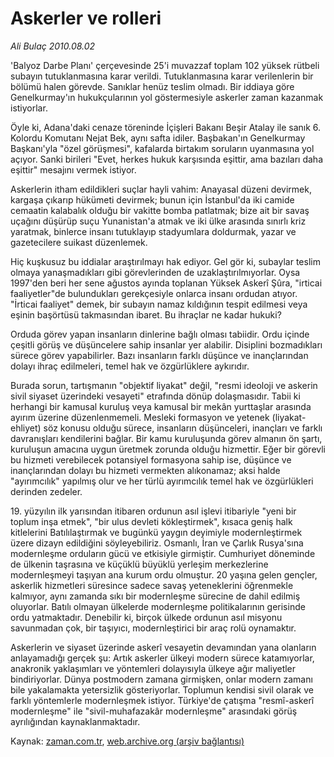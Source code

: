 # Askerler ve rolleri

*Ali Bulaç 2010.08.02*

<td class="columnist-detail">
<p>'Balyoz Darbe Planı' çerçevesinde 25'i muvazzaf toplam 102 yüksek rütbeli subayın tutuklanmasına karar verildi. Tutuklanmasına karar verilenlerin bir bölümü halen görevde. Sanıklar henüz teslim olmadı. Bir iddiaya göre Genelkurmay'ın hukukçularının yol göstermesiyle askerler zaman kazanmak istiyorlar.</p>
<p>
<div id="haberMetinDiv">
<p>Öyle ki, Adana'daki cenaze töreninde İçişleri Bakanı Beşir Atalay ile sanık 6. Kolordu Komutanı Nejat Bek, aynı safta idiler. Başbakan'ın Genelkurmay Başkanı'yla "özel görüşmesi", kafalarda birtakım soruların uyanmasına yol açıyor. Sanki birileri "Evet, herkes hukuk karşısında eşittir, ama bazıları daha eşittir" mesajını vermek istiyor.
<p> Askerlerin itham edildikleri suçlar hayli vahim: Anayasal düzeni devirmek, kargaşa çıkarıp hükümeti devirmek; bunun için İstanbul'da iki camide cemaatin kalabalık olduğu bir vakitte bomba patlatmak; bize ait bir savaş uçağını düşürüp suçu Yunanistan'a atmak ve iki ülke arasında sınırlı kriz yaratmak, binlerce insanı tutuklayıp stadyumlara doldurmak, yazar ve gazetecilere suikast düzenlemek.
<p> Hiç kuşkusuz bu iddialar araştırılmayı hak ediyor. Gel gör ki, subaylar teslim olmaya yanaşmadıkları gibi görevlerinden de uzaklaştırılmıyorlar. Oysa 1997'den beri her sene ağustos ayında toplanan Yüksek Askerî Şûra, "irticai faaliyetler"de bulundukları gerekçesiyle onlarca insanı ordudan atıyor. "İrticai faaliyet" demek, bir subayın namaz kıldığının tespit edilmesi veya eşinin başörtüsü takmasından ibaret. Bu ihraçlar ne kadar hukuki?
<p> Orduda görev yapan insanların dinlerine bağlı olması tabiidir. Ordu içinde çeşitli görüş ve düşüncelere sahip insanlar yer alabilir. Disiplini bozmadıkları sürece görev yapabilirler. Bazı insanların farklı düşünce ve inançlarından dolayı ihraç edilmeleri, temel hak ve özgürlüklere aykırıdır.
<p> Burada sorun, tartışmanın "objektif liyakat" değil, "resmi ideoloji ve askerin sivil siyaset üzerindeki vesayeti" etrafında dönüp dolaşmasıdır. Tabii ki herhangi bir kamusal kuruluş veya kamusal bir mekân yurttaşlar arasında ayırım üzerine düzenlenmemeli. Mesleki formasyon ve yetenek (liyakat-ehliyet) söz konusu olduğu sürece, insanların düşünceleri, inançları ve farklı davranışları kendilerini bağlar. Bir kamu kuruluşunda görev almanın ön şartı, kuruluşun amacına uygun üretmek zorunda olduğu hizmettir. Eğer bir görevli bu hizmeti verebilecek potansiyel formasyona sahip ise, düşünce ve inançlarından dolayı bu hizmeti vermekten alıkonamaz; aksi halde "ayırımcılık" yapılmış olur ve her türlü ayırımcılık temel hak ve özgürlükleri derinden zedeler.
<p> 19. yüzyılın ilk yarısından itibaren ordunun asıl işlevi itibariyle "yeni bir toplum inşa etmek", "bir ulus devleti kökleştirmek", kısaca geniş halk kitlelerini Batılılaştırmak ve bugünkü yaygın deyimiyle modernleştirmek üzere dizayn edildiğini söyleyebiliriz. Osmanlı, İran ve Çarlık Rusya'sına modernleşme orduların gücü ve etkisiyle girmiştir. Cumhuriyet döneminde de ülkenin taşrasına ve küçüklü büyüklü yerleşim merkezlerine modernleşmeyi taşıyan ana kurum ordu olmuştur. 20 yaşına gelen gençler, askerlik hizmetleri süresince sadece savaş yeteneklerini öğrenmekle kalmıyor, aynı zamanda sıkı bir modernleşme sürecine de dahil edilmiş oluyorlar. Batılı olmayan ülkelerde modernleşme politikalarının gerisinde ordu yatmaktadır. Denebilir ki, birçok ülkede ordunun asıl misyonu savunmadan çok, bir taşıyıcı, modernleştirici bir araç rolü oynamaktır.
<p> Askerlerin ve siyaset üzerinde askerî vesayetin devamından yana olanların anlayamadığı gerçek şu: Artık askerler ülkeyi modern sürece katamıyorlar, anakronik yaklaşımları ve yöntemleri dolayısıyla ülkeye ağır maliyetler bindiriyorlar. Dünya postmodern zamana girmişken, onlar modern zamanı bile yakalamakta yetersizlik gösteriyorlar. Toplumun kendisi sivil olarak ve farklı yöntemlerle modernleşmek istiyor. Türkiye'de çatışma "resmî-askerî modernleşme" ile "sivil-muhafazakâr modernleşme" arasındaki görüş ayrılığından kaynaklanmaktadır. </p></p></p></p></p></p></p></div>
</p>
<a href="http://web.archive.org/web/20110105205641/mailto:a.bulac@zaman.com.tr">
</a></td>

Kaynak: [zaman.com.tr](http://zaman.com.tr/yazar.do?yazino=1011278), [web.archive.org (arşiv bağlantısı)](http://web.archive.org/web/20110105205641/http://www.zaman.com.tr/yazar.do?yazino=1011278)
